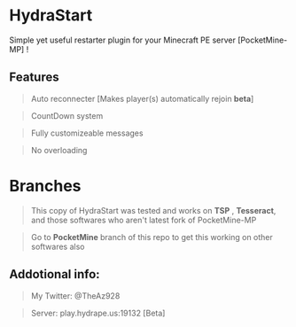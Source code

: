 # HydraStart
Simple yet useful restarter plugin for your Minecraft PE server [PocketMine-MP] !

## Features

> Auto reconnecter [Makes player(s) automatically rejoin **beta**]

> CountDown system

> Fully customizeable messages

> No overloading

# Branches

> This copy of HydraStart was tested and works on **TSP** , **Tesseract**, and those softwares who aren't latest fork of PocketMine-MP

> Go to **PocketMine** branch of this repo to get this working on other softwares also

## Addotional info:
> My Twitter: @TheAz928

> Server: play.hydrape.us:19132 [Beta]
